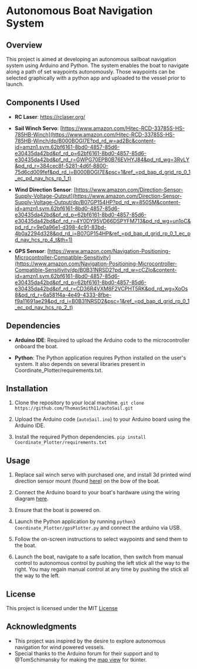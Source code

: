 # Autonomous Boat Navigation System

## Overview
This project is aimed at developing an autonomous sailboat navigation system using Arduino and Python. The system enables the boat to navigate along a path of set waypoints autonomously.  Those waypoints can be selected graphically with a python app and uploaded to the vessel prior to launch.

## Components I Used
- **RC Laser**: https://rclaser.org/
  
- **Sail Winch Servo**: [https://www.amazon.com/Hitec-RCD-33785S-HS-785HB-Winch](https://www.amazon.com/Hitec-RCD-33785S-HS-785HB-Winch/dp/B000BOGI7E?pd_rd_w=ad2Bc&content-id=amzn1.sym.62bf6161-8bd0-4857-85d6-e30435da42bd&pf_rd_p=62bf6161-8bd0-4857-85d6-e30435da42bd&pf_rd_r=GWPG70EPB0B76EVHYJ84&pd_rd_wg=3RyLY&pd_rd_r=384cec8f-5281-4d6f-8800-75d6cd009fef&pd_rd_i=B000BOGI7E&psc=1&ref_=pd_bap_d_grid_rp_0_1_ec_pd_nav_hcs_rp_1_t)

- **Wind Direction Sensor**: [https://www.amazon.com/Direction-Sensor-Supply-Voltage-Output](https://www.amazon.com/Direction-Sensor-Supply-Voltage-Output/dp/B07GP154HP?pd_rd_w=850SM&content-id=amzn1.sym.62bf6161-8bd0-4857-85d6-e30435da42bd&pf_rd_p=62bf6161-8bd0-4857-85d6-e30435da42bd&pf_rd_r=4Y0DY95VD66DSPYFM713&pd_rd_wg=un1oC&pd_rd_r=9e0a96e1-d398-4c91-83bd-4b0a2294d328&pd_rd_i=B07GP154HP&ref_=pd_bap_d_grid_rp_0_1_ec_pd_nav_hcs_rp_4_t&th=1)

- **GPS Sensor**: [https://www.amazon.com/Navigation-Positioning-Microcontroller-Compatible-Sensitivity](https://www.amazon.com/Navigation-Positioning-Microcontroller-Compatible-Sensitivity/dp/B0B31NRSD2?pd_rd_w=cCZIo&content-id=amzn1.sym.62bf6161-8bd0-4857-85d6-e30435da42bd&pf_rd_p=62bf6161-8bd0-4857-85d6-e30435da42bd&pf_rd_r=CD36R4VXM8F2VCPHT5RK&pd_rd_wg=XoOs8&pd_rd_r=6a581f4a-4e49-4333-8fbe-f9a11691ae29&pd_rd_i=B0B31NRSD2&psc=1&ref_=pd_bap_d_grid_rp_0_1_ec_pd_nav_hcs_rp_2_t)

## Dependencies
- **Arduino IDE**: Required to upload the Arduino code to the microcontroller onboard the boat.
  
- **Python**: The Python application requires Python installed on the user's system. It also depends on several libraries present in Coordinate_Plotter/requirements.txt.

## Installation
1. Clone the repository to your local machine.
`git clone https://github.com/ThomasSmith11/autoSail.git`

2. Upload the Arduino code (`autoSail.ino`) to your Arduino board using the Arduino IDE.

3. Install the required Python dependencies.
`pip install Coordinate_Plotter/requirements.txt`


## Usage
1. Replace sail winch servo with purchased one, and install 3d printed wind direction sensor mount (found [here](Supplementary_Files/autoSailWiring.png)) on the bow of the boat.

2. Connect the Arduino board to your boat's hardware using the wiring diagram [here](Supplementary_Files/autoSailWiring.png).

3. Ensure that the boat is powered on.

4. Launch the Python application by running `python3 Coordinate_Plotter/gpsPlotter.py` and connect the arduino via USB.

5. Follow the on-screen instructions to select waypoints and send them to the boat.

6. Launch the boat, navigate to a safe location, then switch from manual control to autonomous control by pushing the left stick all the way to the right. You may regain manual control at any time by pushing the stick all the way to the left.

## License
This project is licensed under the MIT [License](LICENSE)

## Acknowledgments
- This project was inspired by the desire to explore autonomous navigation for wind powered vessels.
- Special thanks to the Arduino forum for their support and to @TomSchimansky for making the [map view](https://github.com/TomSchimansky/TkinterMapView) for tkinter.


